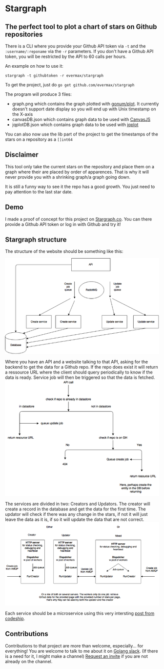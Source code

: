 # Stargraph
## The perfect tool to plot a chart of stars on Github repositories

There is a CLI where you provide your Github API token via `-t` and the `:username/:reponame` via the `-r` parameters.
If you don't have a Github API token, you will be restricted by the API to 60 calls per hours.

An example on how to use it:
```
stargraph -t githubtoken -r evermax/stargraph
```

To get the project, just do `go get github.com/evermax/stargraph`

The program will produce 3 files:

 - graph.png which contains the graph plotted with [gonum/plot](https://github.com/gonum/plot). It currently doesn't support date display so you will end up with Unix timestamp on the X-axis
 - canvasDB.json which contains graph data to be used with [CanvasJS](http://canvasjs.com)
 - jqplotDB.json which contains graph data to be used with [jqplot](http://www.jqplot.com)

You can also now use the lib part of the project to get the timestamps of the stars on a repository as a `[]int64`

## Disclaimer
This tool only take the current stars on the repository and place them on a graph
where their are placed by order of apparences. That is why it will never provide you with a shrinking graph/a graph going down.

It is still a funny way to see it the repo has a good growth. You just need to pay attention to the last star date.

## Demo
I made a proof of concept for this project on [Stargraph.co](http://stargraph.co). You can there provide a Github API token or log in with Github and try it!

## Stargraph structure

The structure of the website should be something like this:

![Architecture](architecture.png)

Where you have an API and a website talking to that API, asking for the backend to get the data for a Github repo.
If the repo does exist it will return a ressource URL where the client should query periodically to know if the data is ready.
Service job will then be triggered so that the data is fetched.
![Structure/behavior of the API](API-Structure.png)

The services are divided in two: Creators and Updators. The creator will create a record in the database and get the data for the first time.
The updator will check if there was any change in the stars, if not it will just leave the data as it is, if so it will update the data that are not correct.
![different services and setup for them](services.png)

Each service should be a microservice using this very intersting [post from codeship](https://blog.codeship.com/utilizing-simplicity-go-easy-development/).

## Contributions
Contributions to that project are more than welcome, especially... for everything!
You are welcome to talk to me about it on [Golang slack](https://gophers.slack.com/messages/@maxime/). (If there is a need for it, I might make a channel)
[Request an invite](invite.slack.golangbridge.org) if you are not already on the channel.
